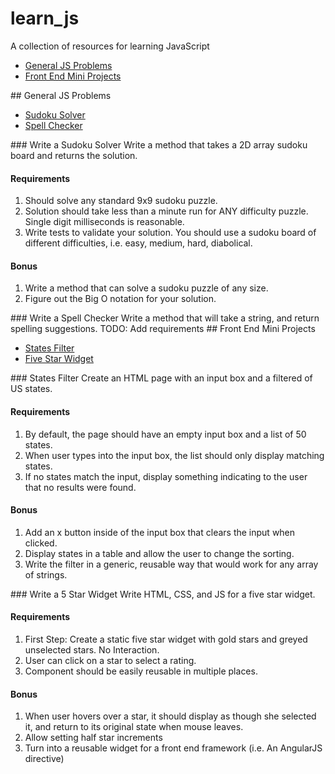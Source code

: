 # learn_js
A collection of resources for learning JavaScript

- [General JS Problems](#general-js-problems)
- [Front End Mini Projects](#front-end-mini-projects)

<a name="general-js-problems"/>
## General JS Problems

- [Sudoku Solver](#sudoku-solver)
- [Spell Checker](#spell-checker)

<a name="sudoku-solver"/>
### Write a Sudoku Solver
Write a method that takes a 2D array sudoku board and returns the solution.

#### Requirements
1. Should solve any standard 9x9 sudoku puzzle.
2. Solution should take less than a minute run for ANY difficulty puzzle. Single digit milliseconds is reasonable.
3. Write tests to validate your solution. You should use a sudoku board of different difficulties, i.e. easy, medium, hard, diabolical.

#### Bonus
1. Write a method that can solve a sudoku puzzle of any size.
2. Figure out the Big O notation for your solution.

<a name="spell-checker"/>
### Write a Spell Checker
Write a method that will take a string, and return spelling suggestions.
TODO: Add requirements

<a name="front-end-mini-projects"/>
## Front End Mini Projects

- [States Filter](#states-filter)
- [Five Star Widget](#five-star-widget)

<a name="states-filter"/>
### States Filter
Create an HTML page with an input box and a filtered of US states.

#### Requirements
1. By default, the page should have an empty input box and a list of 50 states.
2. When user types into the input box, the list should only display matching states.
3. If no states match the input, display something indicating to the user that no results were found.

#### Bonus
1. Add an x button inside of the input box that clears the input when clicked.
2. Display states in a table and allow the user to change the sorting.
3. Write the filter in a generic, reusable way that would work for any array of strings.

<a name="five-star-widget"/>
### Write a 5 Star Widget
Write HTML, CSS, and JS for a five star widget.

#### Requirements
1. First Step: Create a static five star widget with gold stars and greyed unselected stars. No Interaction.
2. User can click on a star to select a rating.
3. Component should be easily reusable in multiple places.

#### Bonus
1. When user hovers over a star, it should display as though she selected it, and return to its original state when mouse leaves.
2. Allow setting half star increments
3. Turn into a reusable widget for a front end framework (i.e. An AngularJS directive)
